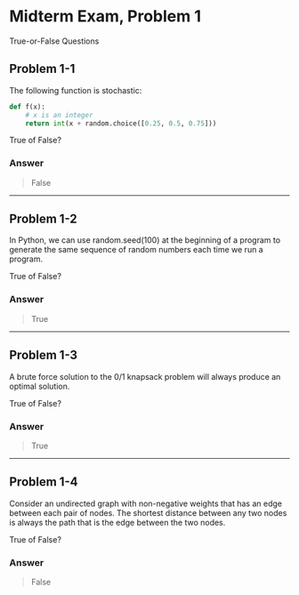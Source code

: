 # Midterm Exam, Problem 1

True-or-False Questions

## Problem 1-1

The following function is stochastic:

```python
def f(x):
    # x is an integer
    return int(x + random.choice([0.25, 0.5, 0.75]))
```

True of False?

### Answer

> False

---

## Problem 1-2

In Python, we can use random.seed(100) at the beginning of a program to generate the same sequence of random numbers each time we run a program.

True of False?

### Answer

> True

---

## Problem 1-3

A brute force solution to the 0/1 knapsack problem will always produce an optimal solution.

True of False?

### Answer

> True

---

## Problem 1-4

Consider an undirected graph with non-negative weights that has an edge between each pair of nodes. The shortest distance between any two nodes is always the path that is the edge between the two nodes.

True of False?

### Answer

> False
